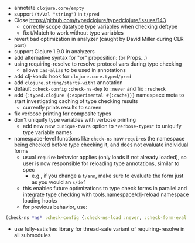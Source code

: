 - annotate `clojure.core/empty`
- support `(t/Val "string")` in `t/pred`
- Close https://github.com/typedclojure/typedclojure/issues/143
  - correctly scope datatype type variables when checking deftype
  - fix t/Match to work without type variables
- revert bad optimization in analyzer (caught by David Miller during CLR port)
- support Clojure 1.9.0 in analyzers
- add alternative syntax for "or" proposition: (or Props...)
- using requiring-resolve to resolve protocol vars during type checking
  - allows `:as-alias` to be used in annotations
- add clj-kondo hook for `clojure.core.typed/pred`
- add `clojure.string/starts-with?` annotation
- default `:check-config` `:check-ns-dep` to `:never` and fix `:recheck`
- add `{:typed.clojure {:experimental #{:cache}}}` namespace meta to start investigating caching of type checking results
  - currently prints results to screen
- fix verbose printing for composite types
- don't uniquify type variables with verbose printing
  - add new new `:unique-tvars` option to `*verbose-types*` to uniquify type variable names
- namespace-level functions like `check-ns` now `require`s the namespace being checked before type checking it, and does not evaluate individual forms
  - usual `require` behavior applies (only loads if not already loaded), so user is now responsible for reloading type annotations, similar to spec
    - e.g., if you change a `t/ann`, make sure to evaluate the form just as you would an `s/def`
  - this enables future optimizations to type check forms in parallel and integrate type checking with tools.namespace/clj-reload namespace loading hooks
  - for previous behavior, use:
```clojure
(check-ns *ns* :check-config {:check-ns-load :never, :check-form-eval :after})
```
- use fully-satisfies library for thread-safe variant of requiring-resolve in all submodules
